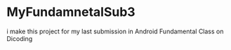 # MyFundamnetalSub3
i make this project for my last submission in Android Fundamental Class on Dicoding
